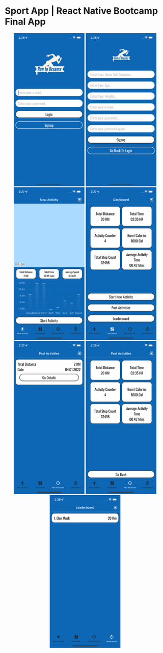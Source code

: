 <h1>Sport App | React Native Bootcamp Final App</h1>
<p align="center">
  <img src="https://github.com/patika-128-react-native-bootcamp/SportApp/blob/main/screenshots/Login%20Screen.png" width="222" />
  <img src="https://github.com/patika-128-react-native-bootcamp/SportApp/blob/main/screenshots/Signup%20Screen.png" width="222" />
  <img src="https://github.com/patika-128-react-native-bootcamp/SportApp/blob/main/screenshots/New%20Activity%20Screen.png" width="222" />
  <img src="https://github.com/patika-128-react-native-bootcamp/SportApp/blob/main/screenshots/Dashboard%20Screen.png" width="222" />
  <img src="https://github.com/patika-128-react-native-bootcamp/SportApp/blob/main/screenshots/Past%20Activities%20Screen.png" width="222" />
  <img src="https://github.com/patika-128-react-native-bootcamp/SportApp/blob/main/screenshots/Details%20Screen.png" width="222" />
  <img src="https://github.com/patika-128-react-native-bootcamp/SportApp/blob/main/screenshots/Leaderboard%20Screen.png" width="222" />
</p>
